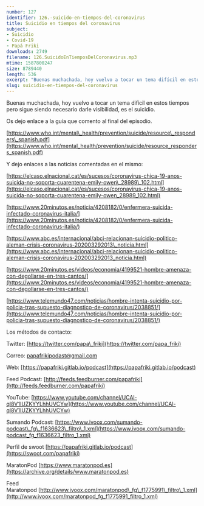 ```yaml
---
number: 127
identifier: 126.-suicido-en-tiempos-del-coronavirus
title: Suicidio en tiempos del coronavirus
subject:
- Suicidio
- Covid-19
- Papá Friki
downloads: 2749
filename: 126.SuicidoEnTiemposDelCoronavirus.mp3
mtime: 1587800247
size: 8789440
length: 536
excerpt: "Buenas muchachada, hoy vuelvo a tocar un tema difícil en estos tiempos pero sigue siendo necesario darle visibilidad, es el suicidio.\n\nOs dejo enlace a la guía que comento al final del episodio.\n\n[https://www.who.int/mental\\_health/prevention/suicide/resource\\_responders\\_spanish.pdf](https://www.who.int/mental_health/prevention/suicide/resource_responders_spanish.pdf)  \n\nY dejo enlaces a las noticias comentadas en el mismo:\n\n[https://elcaso.elnacional.cat/es/sucesos/coronavirus-chica-19-anos-suicida-no-soporta-cuarentena-emily-owen\\_28989\\_102.html](https://elcaso.elnacional.cat/es/sucesos/coronavirus-chica-19-anos-suicida-no-soporta-cuarentena-emily-owen_28989_102.html)\n\n[https://www.20minutos.es/noticia/4208182/0/enfermera-suicida-infectado-coronavirus-italia/](https://www.20minutos.es/noticia/4208182/0/enfermera-suicida-infectado-coronavirus-italia/)\n\n[https://www.abc.es/internacional/abci-relacionan-suicidio-politico-aleman-crisis-coronavirus-202003292013\\_noticia.html](https://www.abc.es/internacional/abci-relacionan-suicidio-politico-aleman-crisis-coronavirus-202003292013_noticia.html)\n\n[https://www.20minutos.es/videos/economia/4199521-hombre-amenaza-con-degollarse-en-tres-cantos/](https://www.20minutos.es/videos/economia/4199521-hombre-amenaza-con-degollarse-en-tres-cantos/)\n\n[https://www.telemundo47.com/noticias/hombre-intenta-suicidio-por-policia-tras-supuesto-diagnostico-de-coronavirus/2038851/](https://www.telemundo47.com/noticias/hombre-intenta-suicidio-por-policia-tras-supuesto-diagnostico-de-coronavirus/2038851/)\n\nLos métodos de contacto:  \n\nTwitter: [https://twitter.com/papa\\_friki](https://twitter"
slug: suicidio-en-tiempos-del-coronavirus
---
```

Buenas muchachada, hoy vuelvo a tocar un tema difícil en estos tiempos pero sigue siendo necesario darle visibilidad, es el suicidio.

Os dejo enlace a la guía que comento al final del episodio.

[https://www.who.int/mental\_health/prevention/suicide/resource\_responders\_spanish.pdf](https://www.who.int/mental_health/prevention/suicide/resource_responders_spanish.pdf)

Y dejo enlaces a las noticias comentadas en el mismo:

[https://elcaso.elnacional.cat/es/sucesos/coronavirus-chica-19-anos-suicida-no-soporta-cuarentena-emily-owen\_28989\_102.html](https://elcaso.elnacional.cat/es/sucesos/coronavirus-chica-19-anos-suicida-no-soporta-cuarentena-emily-owen_28989_102.html)

[https://www.20minutos.es/noticia/4208182/0/enfermera-suicida-infectado-coronavirus-italia/](https://www.20minutos.es/noticia/4208182/0/enfermera-suicida-infectado-coronavirus-italia/)

[https://www.abc.es/internacional/abci-relacionan-suicidio-politico-aleman-crisis-coronavirus-202003292013\_noticia.html](https://www.abc.es/internacional/abci-relacionan-suicidio-politico-aleman-crisis-coronavirus-202003292013_noticia.html)

[https://www.20minutos.es/videos/economia/4199521-hombre-amenaza-con-degollarse-en-tres-cantos/](https://www.20minutos.es/videos/economia/4199521-hombre-amenaza-con-degollarse-en-tres-cantos/)

[https://www.telemundo47.com/noticias/hombre-intenta-suicidio-por-policia-tras-supuesto-diagnostico-de-coronavirus/2038851/](https://www.telemundo47.com/noticias/hombre-intenta-suicidio-por-policia-tras-supuesto-diagnostico-de-coronavirus/2038851/)

Los métodos de contacto:

Twitter: [https://twitter.com/papa\_friki](https://twitter.com/papa_friki)

Correo: [papafrikipodast@gmail.com](https://archive.org/details/papafrikipodast@gmail.com)

Web: [https://papafriki.gitlab.io/podcast](https://papafriki.gitlab.io/podcast)

Feed Podcast: [http://feeds.feedburner.com/papafriki](http://feeds.feedburner.com/papafriki)

YouTube: [https://www.youtube.com/channel/UCAl-ql8V1IUZKYYLhhUVCYw](https://www.youtube.com/channel/UCAl-ql8V1IUZKYYLhhUVCYw)

Sumando Podcast: [https://www.ivoox.com/sumando-podcast\_fg\_f1636623\_filtro\_1.xml](https://www.ivoox.com/sumando-podcast_fg_f1636623_filtro_1.xml)

Perfil de swoot [https://papafriki.gitlab.io/podcast](https://swoot.com/papafriki)

MaratonPod [https://www.maratonpod.es](https://archive.org/details/www.maratonpod.es)

Feed Maratonpod [http://www.ivoox.com/maratonpod\_fg\_f1775991\_filtro\_1.xml](http://www.ivoox.com/maratonpod_fg_f1775991_filtro_1.xml)